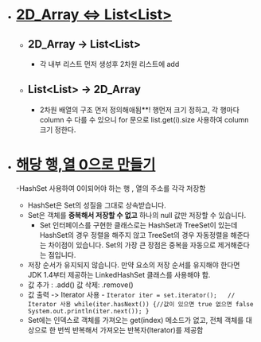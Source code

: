 - # [**2D_Array <=> List<List<Integer>>**](https://github.com/SinJeongEun/Algorithm_study/blob/master/Algorithm_study/src/Array_2D/Convert_2DArray_List.java)
  -   ## 2D_Array -> List<List<Integer>>
      -  각 내부 리스트 먼저 생성후 2차원 리스트에 add
  -  ## List<List<Integer>> ->  2D_Array
     - 2차원 배열의 구조 먼저 정의해애됨**! 행먼저 크기 정하고, 각 행마다 column 수 다를 수 있으니 for 문으로 list.get(i).size 사용하여 column 크기 정한다.

- # [**해당 행,열 0으로 만들기**](https://github.com/SinJeongEun/Algorithm_study/blob/master/Algorithm_study/src/Array_2D/MatrixZero.java)
   -HashSet 사용하여 0이되어야 하는 행 , 열의 주소를 각각 저장함
    - HashSet은 Set의 성질을 그대로 상속받습니다. 
    - Set은 객체를 **중복해서 저장할 수 없고** 하나의 null 값만 저장할 수 있습니다.
      -  Set 인터페이스를 구현한 클래스로는 HashSet과 TreeSet이 있는데 HashSet의 경우 정렬을 해주지 않고 TreeSet의 경우 자동정렬을 해준다는 차이점이 있습니다. Set의 가장 큰 장점은 중복을 자동으로 제거해준다는 점입니다.
    - 저장 순서가 유지되지 않습니다.  만약 요소의 저장 순서를 유지해야 한다면 JDK 1.4부터 제공하는 LinkedHashSet 클래스를 사용해야 함.
    -  값 추가 : .add()   값 삭제:  .remove()
    -  값 출력 -> Iterator 사용
      - ```
      Iterator iter = set.iterator();	// Iterator 사용
while(iter.hasNext()) {//값이 있으면 true 없으면 false
    System.out.println(iter.next());
} ```
     - Set에는 인덱스로 객체를 가져오는 get(index) 메소드가 없고, 전체 객체를 대상으로 한 번씩 반복해서 가져오는 반복자(Iterator)를 제공함
       

 
